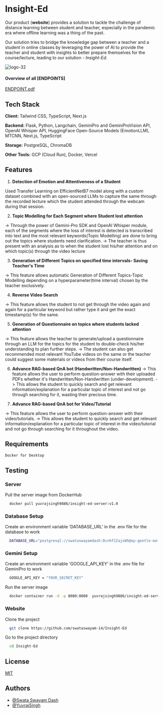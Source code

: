 # Insight-Ed


Our product (**website**) provides a solution to tackle the challenge of distance learning between student and teacher, especially in the pandemic era where offline learning was a thing of the past.

Our solution tries to bridge the knowledge gap between a teacher and a student in online classes by leveraging the power of AI to provide the teacher and student with insights to better prepare themselves for the course/lecture, leading to our solution - *Insight-Ed*.


![logo-32](https://github.com/YuvrajSingh-mist/Insight-Ed/assets/141050962/c32ab628-141b-4439-814e-65002f504a5f)

#### Overview of all [ENDPOINTS]
[ENDPOINT.pdf](https://github.com/YuvrajSingh-mist/Insight-Ed/files/15175072/ENDPOINT.pdf)



## Tech Stack

**Client:** Tailwind CSS, TypeScript, Next.js

**Backend:** Flask, Python, Langchain,  GeminiPro and GeminiProVision API, OpenAI Whisper API, HuggingFace Open-Source Models (EmotionLLM), MTCNN, Next.js, TypeScript

**Storage:** PostgreSQL, ChromaDB

**Other Tools:** GCP (Cloud Run), Docker, Vercel

## Features

1. **Detection of Emotion and Attentiveness of a Student**

Used Transfer Learning on EfficientNetB7 model along with a custom dataset combined with an open-sourced LLMs to capture the same through the recorded lecture which the student attended through the webcam during that session.

2. **Topic Modelling for Each Segment where Student lost attention**

-> Through the power of Gemini-Pro SDK and OpenAI Whisper module, each of the segments where the loss of interest is detected is transcribed into text and the most relevant keywords(Topic Modelling) are done to bring out the topics where students need clarification.
-> The teacher is thus present with an analysis as to when the student lost his/her attention and on which topic(s) through the video lecture

3. **Generation of Different Topics on specified time intervals- Saving Teacher's Time**

-> This feature allows automatic Generation of Different Topics-Topic Modelling depending on a hyperparameter(time interval) chosen by the teacher exclusively.

4. **Reverse Video Search**

-> This feature allows the student to not get through the video again and again for a particular keyword but rather type it and get the exact timestamp(s) for the same.

5. **Generation of Questionnaire on topics where students lacked attention**

-> This feature allows the teacher to generate/upload a questionnaire through an LLM for the topics for the student to double-check his/her understanding to plan further steps.
-> The student can also get recommended most relevant YouTube videos on the same or the teacher could suggest some materials or videos from their course itself.

6. **Advance RAG-based QnA bot (Handwritten/Non-Handwritten)**
-> This feature allows the user to perform question-answer with their uploaded PDFs whether it's Handwritten/Non-Handwritten (under-development).
-> This allows the student to quickly search and get relevant information/explanation for a particular topic of interest and not go through searching for it, wasting their precious time.
   
7. **Advance RAG-based QnA bot for Video/Tutorial**

-> This feature allows the user to perform question-answer with their video/tutorials.
-> This allows the student to quickly search and get relevant information/explanation for a particular topic of interest in the video/tutorial and not go through searching for it throughout the video.
   
## Requirements


```bash
Docker for Desktop
```

## Testing

### Server

Pull the server image from DockerHub

```bash
  docker pull yuvrajsingh9886/insight-ed-server:v1.0
```

### Database Setup

Create an environment variable 'DATABASE_URL' in the .env file for the database to work

```bash
  DATABASE_URL="postgresql://swataswayamdash:Dcnhf1IajsW5@ep-gentle-math-a5z04t41.us-east-2.aws.neon.tech/Insight-Ed?sslmode=require"
```
### Gemini Setup

Create an environment variable 'GOOGLE_API_KEY' in the .env file for GeminiPro to work

```bash
  GOOGLE_API_KEY = "YOUR_SECRET_KEY"
```


Run the server image

```bash
  docker container run -d -p 8080:8080  yuvrajsingh9886/insight-ed-server:v1.0
```

### Website

Clone the project

```bash
  git clone https://github.com/swataswayam-14/Insight-Ed
```

Go to the project directory

```bash
  cd Insight-Ed
```



## License

[MIT](https://choosealicense.com/licenses/mit/)


## Authors


- [@Swata Swayam Dash](https://github.com/swataswayam-14)
- [@YuvrajSingh](https://github.com/YuvrajSingh-mist)


